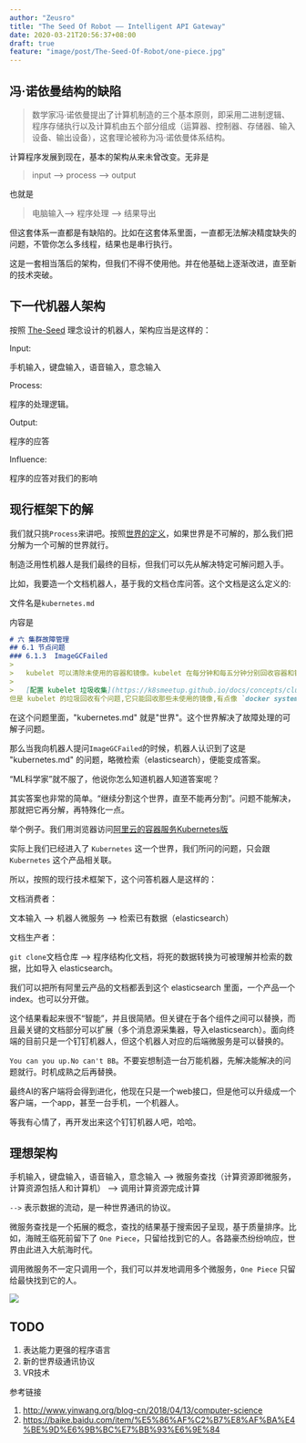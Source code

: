 ```yaml
---
author: "Zeusro"
title: "The Seed Of Robot —— Intelligent API Gateway"
date: 2020-03-21T20:56:37+08:00
draft: true
feature: "image/post/The-Seed-Of-Robot/one-piece.jpg"
---
```


## 冯·诺依曼结构的缺陷

> 数学家冯·诺依曼提出了计算机制造的三个基本原则，即采用二进制逻辑、程序存储执行以及计算机由五个部分组成（运算器、控制器、存储器、输入设备、输出设备），这套理论被称为冯·诺依曼体系结构。

计算程序发展到现在，基本的架构从来未曾改变。无非是
> input --> process --> output

也就是
> 电脑输入--> 程序处理 --> 结果导出

但这套体系一直都是有缺陷的。比如在这套体系里面，一直都无法解决精度缺失的问题，不管你怎么多线程，结果也是串行执行。

这是一套相当落后的架构，但我们不得不使用他。并在他基础上逐渐改进，直至新的技术突破。

## 下一代机器人架构

按照 [The-Seed](https://github.com/p-program/The-Seed) 理念设计的机器人，架构应当是这样的：

Input:

手机输入，键盘输入，语音输入，意念输入

Process:

程序的处理逻辑。

Output:

程序的应答

Influence:

程序的应答对我们的影响

## 现行框架下的解

我们就只挑`Process`来讲吧。按照[世界的定义](https://github.com/p-program/The-Seed/blob/master/world.md)，如果世界是不可解的，那么我们把分解为一个可解的世界就行。

制造泛用性机器人是我们最终的目标，但我们可以先从解决特定可解问题入手。

比如，我要造一个文档机器人，基于我的文档仓库问答。这个文档是这么定义的:

文件名是`kubernetes.md`

内容是

```markdown
# 六 集群故障管理
## 6.1 节点问题
### 6.1.3  ImageGCFailed
> 
>   kubelet 可以清除未使用的容器和镜像。kubelet 在每分钟和每五分钟分别回收容器和镜像。
> 
>   [配置 kubelet 垃圾收集](https://k8smeetup.github.io/docs/concepts/cluster-administration/kubelet-garbage-collection/)
但是 kubelet 的垃圾回收有个问题,它只能回收那些未使用的镜像,有点像 `docker system prune`,然而观察发现,那些死掉的容器不是最大的问题,正在运行的容器才是更大的问题.如果ImageGCFailed一直发生,而容器使用的ephemeral-storage/hostpath(宿主目录)越发增多,最终将会导致更严重的DiskPressure问题,波及节点上所有容器.
```

在这个问题里面，"kubernetes.md" 就是"世界"。这个世界解决了故障处理的可解子问题。

那么当我向机器人提问`ImageGCFailed`的时候，机器人认识到了这是 "kubernetes.md" 的问题，略微检索（elasticsearch），便能变成答案。

“ML科学家”就不服了，他说你怎么知道机器人知道答案呢？

其实答案也非常的简单。“继续分割这个世界，直至不能再分割”。问题不能解决，那就把它再分解，再特殊化一点。

举个例子。我们用浏览器访问[阿里云的容器服务Kubernetes版](https://help.aliyun.com/product/85222.html)

实际上我们已经进入了 `Kubernetes` 这一个世界，我们所问的问题，只会跟 `Kubernetes` 这个产品相关联。

所以，按照的现行技术框架下，这个问答机器人是这样的：

文档消费者：

文本输入 --> 机器人微服务 --> 检索已有数据（elasticsearch）

文档生产者：

`git clone`文档仓库 --> 程序结构化文档，将死的数据转换为可被理解并检索的数据，比如导入 elasticsearch。

我们可以把所有阿里云产品的文档都丢到这个 elasticsearch 里面，一个产品一个 index。也可以分开做。

这个结果看起来很不“智能”，并且很简陋。但关键在于各个组件之间可以替换，而且最关键的文档部分可以扩展（多个消息源采集器，导入elasticsearch）。面向终端的目前只是一个钉钉机器人，但这个机器人对应的后端微服务是可以替换的。

`You can you up.No can't BB`。不要妄想制造一台万能机器，先解决能解决的问题就行。时机成熟之后再替换。

最终AI的客户端将会得到进化，他现在只是一个web接口，但是他可以升级成一个客户端，一个app，甚至一台手机，一个机器人。

等我有心情了，再开发出来这个钉钉机器人吧，哈哈。

## 理想架构

手机输入，键盘输入，语音输入，意念输入
--> 
微服务查找（计算资源即微服务，计算资源包括人和计算机）
-->
调用计算资源完成计算

`-->` 表示数据的流动，是一种世界通讯的协议。

微服务查找是一个拓展的概念，查找的结果基于搜索因子呈现，基于质量排序。比如，海贼王临死前留下了 `One Piece`，只留给找到它的人。各路豪杰纷纷响应，世界由此进入大航海时代。

调用微服务不一定只调用一个，我们可以并发地调用多个微服务，`One Piece` 只留给最快找到它的人。

![](/image/post/The-Seed-Of-Robot/one-piece.jpg)

## TODO

1. 表达能力更强的程序语言
1. 新的世界级通讯协议
1. VR技术

参考链接

1. http://www.yinwang.org/blog-cn/2018/04/13/computer-science
1. https://baike.baidu.com/item/%E5%86%AF%C2%B7%E8%AF%BA%E4%BE%9D%E6%9B%BC%E7%BB%93%E6%9E%84